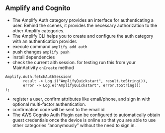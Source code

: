 ## Amplify and Cognito
- The Amplify Auth category provides an interface for authenticating a user. Behind the scenes, it provides the necessary authorization to the other Amplify categories.
- The Amplify CLI helps you to create and configure the auth category with an authentication provider.
- execute command `amplify add auth`
- push changes `amplify push`
- install dependencies
- check the current aith session. for testing run this from your MainActivity `onCreate` method
```
Amplify.Auth.fetchAuthSession(
        result -> Log.i("AmplifyQuickstart", result.toString()),
        error -> Log.e("AmplifyQuickstart", error.toString())
);
```
- register a user, confirm attributes like email/phone, and sign in with optional multi-factor authentication.
- confirmation code will be sent to the email id
- The AWS Cognito Auth Plugin can be configured to automatically obtain guest credentials once the device is online so that you are able to use other categories “anonymously” without the need to sign in.
